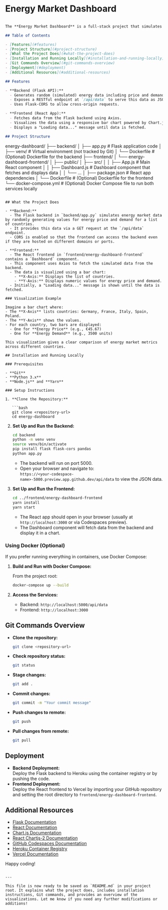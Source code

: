 # Energy Market Dashboard

```markdown

The **Energy Market Dashboard** is a full-stack project that simulates and visualizes energy market data using a Flask backend and a React frontend. The backend generates fake energy data for a set of countries, and the frontend displays this data in a responsive bar chart.

## Table of Contents

- [Features](#features)
- [Project Structure](#project-structure)
- [What the Project Does](#what-the-project-does)
- [Installation and Running Locally](#installation-and-running-locally)
- [Git Commands Overview](#git-commands-overview)
- [Deployment](#deployment)
- [Additional Resources](#additional-resources)

## Features

- **Backend (Flask API):**
  - Generates random (simulated) energy data including price and demand for countries such as Germany, France, Italy, Spain, and Poland.
  - Exposes a RESTful endpoint at `/api/data` to serve this data as JSON.
  - Uses Flask-CORS to allow cross-origin requests.

- **Frontend (React App):**
  - Fetches data from the Flask backend using Axios.
  - Visualizes the data using a responsive bar chart powered by Chart.js (via react-chartjs-2).
  - Displays a "Loading data..." message until data is fetched.

## Project Structure

```
energy-dashboard/
├── backend/
│   ├── app.py              # Flask application code
│   ├── venv/               # Virtual environment (not tracked by Git)
│   └── Dockerfile          # (Optional) Dockerfile for the backend
├── frontend/
│   └── energy-dashboard-frontend/
│       ├── public/
│       ├── src/
│       │   ├── App.js      # Main React component
│       │   ├── Dashboard.js  # Dashboard component that fetches and displays data
│       │   └── ...
│       ├── package.json    # React app dependencies
│       └── Dockerfile      # (Optional) Dockerfile for the frontend
└── docker-compose.yml      # (Optional) Docker Compose file to run both services locally
```

## What the Project Does

- **Backend:**
  - The Flask backend in `backend/app.py` simulates energy market data by randomly generating values for energy price and demand for a list of countries.
  - It provides this data via a GET request at the `/api/data` endpoint.
  - CORS is enabled so that the frontend can access the backend even if they are hosted on different domains or ports.

- **Frontend:**
  - The React frontend in `frontend/energy-dashboard-frontend` contains a `Dashboard` component.
  - This component uses Axios to fetch the simulated data from the backend.
  - The data is visualized using a bar chart:
    - **X-Axis:** Displays the list of countries.
    - **Y-Axis:** Displays numeric values for energy price and demand.
  - Initially, a "Loading data..." message is shown until the data is fetched.

### Visualization Example

Imagine a bar chart where:
- The **X-Axis** lists countries: Germany, France, Italy, Spain, Poland.
- The **Y-Axis** shows the values.
- For each country, two bars are displayed:
  - One for **Energy Price** (e.g., €45.67)
  - One for **Energy Demand** (e.g., 3500 units)

This visualization gives a clear comparison of energy market metrics across different countries.

## Installation and Running Locally

### Prerequisites

- **Git**
- **Python 3.x**
- **Node.js** and **Yarn**

### Setup Instructions

1. **Clone the Repository:**

   ```bash
   git clone <repository-url>
   cd energy-dashboard
   ```

2. **Set Up and Run the Backend:**

   ```bash
   cd backend
   python -m venv venv
   source venv/bin/activate
   pip install flask flask-cors pandas
   python app.py
   ```

   - The backend will run on port 5000.
   - Open your browser and navigate to:  
     `https://<your-codespace-name>-5000.preview.app.github.dev/api/data`
     to view the JSON data.

3. **Set Up and Run the Frontend:**

   ```bash
   cd ../frontend/energy-dashboard-frontend
   yarn install
   yarn start
   ```

   - The React app should open in your browser (usually at `http://localhost:3000` or via Codespaces preview).
   - The Dashboard component will fetch data from the backend and display it in a chart.

### Using Docker (Optional)

If you prefer running everything in containers, use Docker Compose:

1. **Build and Run with Docker Compose:**

   From the project root:

   ```bash
   docker-compose up --build
   ```

2. **Access the Services:**
   - Backend: `http://localhost:5000/api/data`
   - Frontend: `http://localhost:3000`

## Git Commands Overview

- **Clone the repository:**
  ```bash
  git clone <repository-url>
  ```
- **Check repository status:**
  ```bash
  git status
  ```
- **Stage changes:**
  ```bash
  git add .
  ```
- **Commit changes:**
  ```bash
  git commit -m "Your commit message"
  ```
- **Push changes to remote:**
  ```bash
  git push
  ```
- **Pull changes from remote:**
  ```bash
  git pull
  ```

## Deployment

- **Backend Deployment:**  
  Deploy the Flask backend to Heroku using the container registry or by pushing the code.
- **Frontend Deployment:**  
  Deploy the React frontend to Vercel by importing your GitHub repository and setting the root directory to `frontend/energy-dashboard-frontend`.

## Additional Resources

- [Flask Documentation](https://flask.palletsprojects.com/)
- [React Documentation](https://reactjs.org/)
- [Chart.js Documentation](https://www.chartjs.org/docs/latest/)
- [React Chartjs-2 Documentation](https://github.com/reactchartjs/react-chartjs-2)
- [GitHub Codespaces Documentation](https://docs.github.com/en/codespaces)
- [Heroku Container Registry](https://devcenter.heroku.com/articles/container-registry-and-runtime)
- [Vercel Documentation](https://vercel.com/docs)

Happy coding!
```

---

This file is now ready to be saved as `README.md` in your project root. It explains what the project does, includes installation instructions, Git commands, and provides an overview of the visualizations. Let me know if you need any further modifications or additions!
